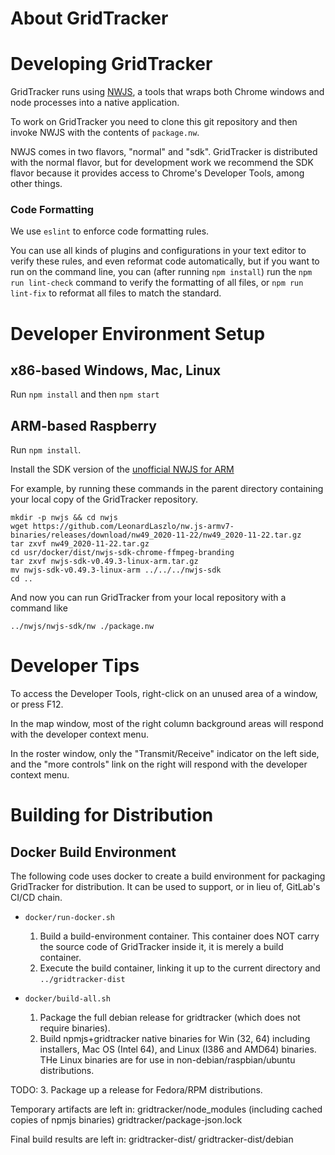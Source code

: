 # About GridTracker

# Developing GridTracker

GridTracker runs using [NWJS](https://nwjs.io/), a tools that wraps both Chrome windows and node processes into
a native application.

To work on GridTracker you need to clone this git repository and then invoke NWJS with the contents of `package.nw`.

NWJS comes in two flavors, "normal" and "sdk". GridTracker is distributed with the normal flavor,
but for development work we recommend the SDK flavor because it provides access to Chrome's Developer Tools,
among other things.

### Code Formatting

We use `eslint` to enforce code formatting rules.

You can use all kinds of plugins and configurations in your text editor to verify these rules, and even reformat code
automatically, but if you want to run on the command line, you can (after running `npm install`) run the
`npm run lint-check` command to verify the formatting of all files, or `npm run lint-fix` to reformat all files to match the standard.

# Developer Environment Setup

## x86-based Windows, Mac, Linux

Run `npm install` and then `npm start`

## ARM-based Raspberry

Run `npm install`.

Install the SDK version of the [unofficial NWJS for ARM](https://github.com/LeonardLaszlo/nw.js-armv7-binaries/releases)

For example, by running these commands in the parent directory containing your local copy of the GridTracker repository.
```
mkdir -p nwjs && cd nwjs
wget https://github.com/LeonardLaszlo/nw.js-armv7-binaries/releases/download/nw49_2020-11-22/nw49_2020-11-22.tar.gz
tar zxvf nw49_2020-11-22.tar.gz
cd usr/docker/dist/nwjs-sdk-chrome-ffmpeg-branding
tar zxvf nwjs-sdk-v0.49.3-linux-arm.tar.gz
mv nwjs-sdk-v0.49.3-linux-arm ../../../nwjs-sdk
cd ..
```

And now you can run GridTracker from your local repository with a command like
```
../nwjs/nwjs-sdk/nw ./package.nw
```

# Developer Tips

To access the Developer Tools, right-click on an unused area of a window, or press F12.

In the map window, most of the right column background areas will respond with the developer context menu.

In the roster window, only the "Transmit/Receive" indicator on the left side, and the "more controls" link on the right
will respond with the developer context menu.

# Building for Distribution

## Docker Build Environment

The following code uses docker to create a build environment for packaging
GridTracker for distribution. It can be used to support, or in lieu of,
GitLab's CI/CD chain.

- `docker/run-docker.sh`
  1. Build a build-environment container. This container does NOT carry the source code
     of GridTracker inside it, it is merely a build container.
  2. Execute the build container, linking it up to the current directory and `../gridtracker-dist`

- `docker/build-all.sh`
  1. Package the full debian release for gridtracker (which does not require binaries).
  2. Build npmjs+gridtracker native binaries for Win (32, 64) including installers,
     Mac OS (Intel 64), and Linux (I386 and AMD64) binaries.
     THe Linux binaries are for use in non-debian/raspbian/ubuntu distributions.

TODO:
  3. Package up a release for Fedora/RPM distributions.

Temporary artifacts are left in:
        gridtracker/node_modules (including cached copies of npmjs binaries)
        gridtracker/package-json.lock

Final build results are left in:
        gridtracker-dist/
        gridtracker-dist/debian

